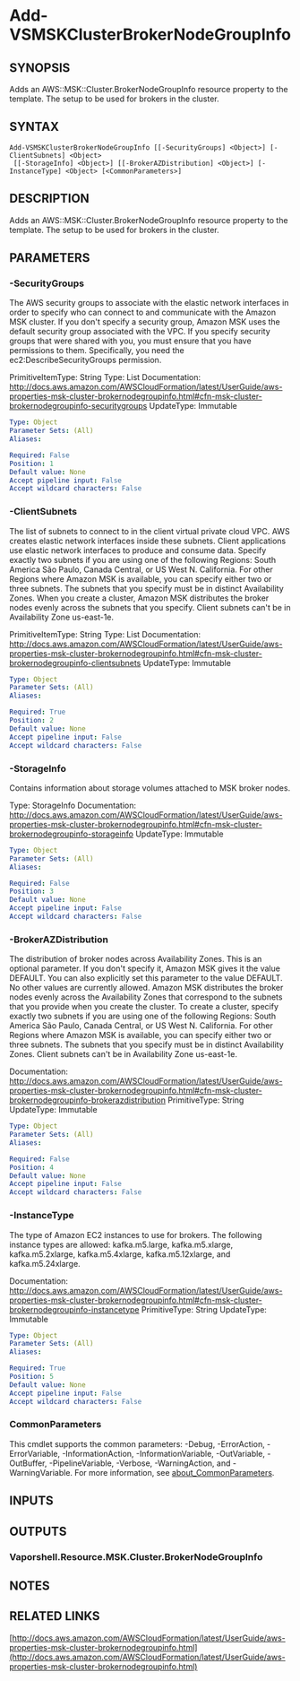 # Add-VSMSKClusterBrokerNodeGroupInfo

## SYNOPSIS
Adds an AWS::MSK::Cluster.BrokerNodeGroupInfo resource property to the template.
The setup to be used for brokers in the cluster.

## SYNTAX

```
Add-VSMSKClusterBrokerNodeGroupInfo [[-SecurityGroups] <Object>] [-ClientSubnets] <Object>
 [[-StorageInfo] <Object>] [[-BrokerAZDistribution] <Object>] [-InstanceType] <Object> [<CommonParameters>]
```

## DESCRIPTION
Adds an AWS::MSK::Cluster.BrokerNodeGroupInfo resource property to the template.
The setup to be used for brokers in the cluster.

## PARAMETERS

### -SecurityGroups
The AWS security groups to associate with the elastic network interfaces in order to specify who can connect to and communicate with the Amazon MSK cluster.
If you don't specify a security group, Amazon MSK uses the default security group associated with the VPC.
If you specify security groups that were shared with you, you must ensure that you have permissions to them.
Specifically, you need the ec2:DescribeSecurityGroups permission.

PrimitiveItemType: String
Type: List
Documentation: http://docs.aws.amazon.com/AWSCloudFormation/latest/UserGuide/aws-properties-msk-cluster-brokernodegroupinfo.html#cfn-msk-cluster-brokernodegroupinfo-securitygroups
UpdateType: Immutable

```yaml
Type: Object
Parameter Sets: (All)
Aliases:

Required: False
Position: 1
Default value: None
Accept pipeline input: False
Accept wildcard characters: False
```

### -ClientSubnets
The list of subnets to connect to in the client virtual private cloud VPC.
AWS creates elastic network interfaces inside these subnets.
Client applications use elastic network interfaces to produce and consume data.
Specify exactly two subnets if you are using one of the following Regions: South America São Paulo, Canada Central, or US West N.
California.
For other Regions where Amazon MSK is available, you can specify either two or three subnets.
The subnets that you specify must be in distinct Availability Zones.
When you create a cluster, Amazon MSK distributes the broker nodes evenly across the subnets that you specify.
Client subnets can't be in Availability Zone us-east-1e.

PrimitiveItemType: String
Type: List
Documentation: http://docs.aws.amazon.com/AWSCloudFormation/latest/UserGuide/aws-properties-msk-cluster-brokernodegroupinfo.html#cfn-msk-cluster-brokernodegroupinfo-clientsubnets
UpdateType: Immutable

```yaml
Type: Object
Parameter Sets: (All)
Aliases:

Required: True
Position: 2
Default value: None
Accept pipeline input: False
Accept wildcard characters: False
```

### -StorageInfo
Contains information about storage volumes attached to MSK broker nodes.

Type: StorageInfo
Documentation: http://docs.aws.amazon.com/AWSCloudFormation/latest/UserGuide/aws-properties-msk-cluster-brokernodegroupinfo.html#cfn-msk-cluster-brokernodegroupinfo-storageinfo
UpdateType: Immutable

```yaml
Type: Object
Parameter Sets: (All)
Aliases:

Required: False
Position: 3
Default value: None
Accept pipeline input: False
Accept wildcard characters: False
```

### -BrokerAZDistribution
The distribution of broker nodes across Availability Zones.
This is an optional parameter.
If you don't specify it, Amazon MSK gives it the value DEFAULT.
You can also explicitly set this parameter to the value DEFAULT.
No other values are currently allowed.
Amazon MSK distributes the broker nodes evenly across the Availability Zones that correspond to the subnets that you provide when you create the cluster.
To create a cluster, specify exactly two subnets if you are using one of the following Regions: South America São Paulo, Canada Central, or US West N.
California.
For other Regions where Amazon MSK is available, you can specify either two or three subnets.
The subnets that you specify must be in distinct Availability Zones.
Client subnets can't be in Availability Zone us-east-1e.

Documentation: http://docs.aws.amazon.com/AWSCloudFormation/latest/UserGuide/aws-properties-msk-cluster-brokernodegroupinfo.html#cfn-msk-cluster-brokernodegroupinfo-brokerazdistribution
PrimitiveType: String
UpdateType: Immutable

```yaml
Type: Object
Parameter Sets: (All)
Aliases:

Required: False
Position: 4
Default value: None
Accept pipeline input: False
Accept wildcard characters: False
```

### -InstanceType
The type of Amazon EC2 instances to use for brokers.
The following instance types are allowed: kafka.m5.large, kafka.m5.xlarge, kafka.m5.2xlarge, kafka.m5.4xlarge, kafka.m5.12xlarge, and kafka.m5.24xlarge.

Documentation: http://docs.aws.amazon.com/AWSCloudFormation/latest/UserGuide/aws-properties-msk-cluster-brokernodegroupinfo.html#cfn-msk-cluster-brokernodegroupinfo-instancetype
PrimitiveType: String
UpdateType: Immutable

```yaml
Type: Object
Parameter Sets: (All)
Aliases:

Required: True
Position: 5
Default value: None
Accept pipeline input: False
Accept wildcard characters: False
```

### CommonParameters
This cmdlet supports the common parameters: -Debug, -ErrorAction, -ErrorVariable, -InformationAction, -InformationVariable, -OutVariable, -OutBuffer, -PipelineVariable, -Verbose, -WarningAction, and -WarningVariable. For more information, see [about_CommonParameters](http://go.microsoft.com/fwlink/?LinkID=113216).

## INPUTS

## OUTPUTS

### Vaporshell.Resource.MSK.Cluster.BrokerNodeGroupInfo
## NOTES

## RELATED LINKS

[http://docs.aws.amazon.com/AWSCloudFormation/latest/UserGuide/aws-properties-msk-cluster-brokernodegroupinfo.html](http://docs.aws.amazon.com/AWSCloudFormation/latest/UserGuide/aws-properties-msk-cluster-brokernodegroupinfo.html)

